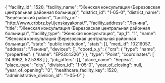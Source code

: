 {
    "facility_id": 1520,
    "facility_name": "Женская консультация (Березовская центральная районная больница)",
    "district_id": "1-05-0",
    "district_name": "Берёзовский район",
    "facility_url": "http:\/\/www.crbbrz.by\/jenskayakons\/",
    "facility_address": "Ленина",
    "title": "Женская консультация (Березовская центральная районная больница)",
    "facility_type": "Женская консультация",
    "ap_1": "1",
    "name": "Женская консультация (Березовская центральная районная больница)",
    "state": "public institution",
    "stats": [],
    "med_id": 10216057,
    "address": "Ленина",
    "devices": [],
    "coord_x_y": {
        "crs": {
            "type": "name",
            "properties": {
                "name": "EPSG:4326"
            }
        },
        "type": "Point",
        "coordinates": [
            24.9962,
            52.5388
        ]
    },
    "job_offers": [],
    "place_name": "Береза",
    "place_type": "city",
    "division_id": "1-05-0",
    "year_of_closing": null,
    "year_of_opening": "0",
    "healthcare_facility_key": 1520,
    "administrative_division_id": "1-05-0"
}